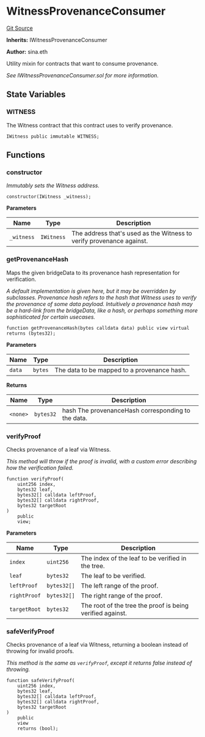 # WitnessProvenanceConsumer

[Git Source](https://github.com/WitnessCo/contracts-core/blob/af068ccc3b87576f36c3315270a9f29603465e11/src/WitnessProvenanceConsumer.sol)

**Inherits:** IWitnessProvenanceConsumer

**Author:** sina.eth

Utility mixin for contracts that want to consume provenance.

_See IWitnessProvenanceConsumer.sol for more information._

## State Variables

### WITNESS

The Witness contract that this contract uses to verify provenance.

```solidity
IWitness public immutable WITNESS;
```

## Functions

### constructor

_Immutably sets the Witness address._

```solidity
constructor(IWitness _witness);
```

**Parameters**

| Name       | Type       | Description                                                          |
| ---------- | ---------- | -------------------------------------------------------------------- |
| `_witness` | `IWitness` | The address that's used as the Witness to verify provenance against. |

### getProvenanceHash

Maps the given bridgeData to its provenance hash representation for verification.

_A default implementation is given here, but it may be overridden by subclasses. Provenance hash refers to the hash that
Witness uses to verify the provenance of some data payload. Intuitively a provenance hash may be a hard-link from the
bridgeData, like a hash, or perhaps something more sophisticated for certain usecases._

```solidity
function getProvenanceHash(bytes calldata data) public view virtual returns (bytes32);
```

**Parameters**

| Name   | Type    | Description                                 |
| ------ | ------- | ------------------------------------------- |
| `data` | `bytes` | The data to be mapped to a provenance hash. |

**Returns**

| Name     | Type      | Description                                        |
| -------- | --------- | -------------------------------------------------- |
| `<none>` | `bytes32` | hash The provenanceHash corresponding to the data. |

### verifyProof

Checks provenance of a leaf via Witness.

_This method will throw if the proof is invalid, with a custom error describing how the verification failed._

```solidity
function verifyProof(
    uint256 index,
    bytes32 leaf,
    bytes32[] calldata leftProof,
    bytes32[] calldata rightProof,
    bytes32 targetRoot
)
    public
    view;
```

**Parameters**

| Name         | Type        | Description                                               |
| ------------ | ----------- | --------------------------------------------------------- |
| `index`      | `uint256`   | The index of the leaf to be verified in the tree.         |
| `leaf`       | `bytes32`   | The leaf to be verified.                                  |
| `leftProof`  | `bytes32[]` | The left range of the proof.                              |
| `rightProof` | `bytes32[]` | The right range of the proof.                             |
| `targetRoot` | `bytes32`   | The root of the tree the proof is being verified against. |

### safeVerifyProof

Checks provenance of a leaf via Witness, returning a boolean instead of throwing for invalid proofs.

_This method is the same as `verifyProof`, except it returns false instead of throwing._

```solidity
function safeVerifyProof(
    uint256 index,
    bytes32 leaf,
    bytes32[] calldata leftProof,
    bytes32[] calldata rightProof,
    bytes32 targetRoot
)
    public
    view
    returns (bool);
```
